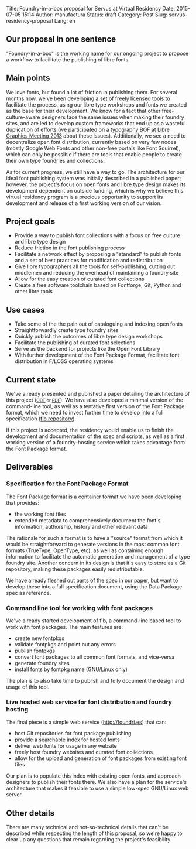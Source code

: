 Title: Foundry-in-a-box proposal for Servus.at Virtual Residency
Date: 2015-07-05 15:14
Author: manufactura
Status: draft
Category: Post
Slug: servus-residency-proposal
Lang: en

Our proposal in one sentence
------------------------

"Foundry-in-a-box" is the working name for our ongoing project to propose a
workflow to facilitate the publishing of libre fonts.


Main points
-----------

We love fonts, but found a lot of friction in publishing them. For several
months now, we've been developing a set of freely licensed tools to facilitate
the process, using our libre type workshops and fonts we created as the base
for their development. We know for a fact that other free-culture-aware
designers face the same issues when making their foundry sites, and are led to
develop custom frameworks that end up as a wasteful duplication of efforts (we
participated on a [typography BOF at Libre Graphics Meeting 2013](http://titanpad.com/lgm13-typography) about these issues). Additionally, we see a need to decentralize open font distribution, currently based on very few nodes (mostly
Google Web Fonts and other non-free portals like Font Squirrel), which can only
be possible if there are tools that enable people to create their own type
foundries and collections.

As for current progress, we still have a way to go. The architecture for our
ideal font publishing system was initially described in a published paper;
however, the project's focus on open fonts and libre type design makes its
development dependent on outside funding, which is why we believe this virtual
residency program is a precious opportunity to support its development and
release of a first working version of our vision.


Project goals
-------------

* Provide a way to publish font collections with a focus on free culture and
  libre type design
* Reduce friction in the font publishing process
* Facilitate a network effect by proposing a "standard" to publish fonts and a
  set of best practices for modification and redistribution
* Give libre typographers all the tools for self-publishing, cutting out
  middlemen and reducing the overhead of maintaining a foundry site
* Allow for the easy creation of curated font collections
* Create a free software toolchain based on Fontforge, Git, Python and
  other libre tools


Use cases
---------

* Take some of the the pain out of cataloguing and indexing open fonts
* Straightforwardly create type foundry sites
* Quickly publish the outcomes of libre type design workshops
* Facilitate the publishing of curated font selections
* Serve as the backend for projects like the Open Font Library
* With further development of the Font Package Format, facilitate font
  distribution in F/LOSS operating systems


Current state
-------------

We've already presented and published a paper detailing the architecture of
this project (<small>[ODT](http://media.manufacturaindependente.org/files/foundry-in-a-box_5et.odt "Foundry-in-a-box paper, 192Kb") or [PDF](http://media.manufacturaindependente.org/files/foundry-in-a-box_5et.pdf "Foundry-in-a-box paper, 585Kb")</small>). We have also developed a minimal version of the command-line
tool, as well as a tentative first version of the Font Package format, which we
need to invest further time to develop into a full specification ([fib repository](https://gitlab.com/manufacturaind/fib)).

If this project is accepted, the residency would enable us to finish the
development and documentation of the spec and scripts, as well as a first
working version of a foundry-hosting service which takes advantage from the
Font Package format.


Deliverables
------------

### Specification for the Font Package Format

The Font Package format is a container format we have been developing that provides:

* the working font files
* extended metadata to comprehensively document the font's information,
  authorship, history and other relevant data

The rationale for such a format is to have a "source" format from which it
would be straightforward to generate versions in the most common font formats
(TrueType, OpenType, etc), as well as containing enough information to
facilitate the automatic generation and management of a type foundry site.
Another concern in its design is that it's easy to store as a Git repository,
making these packages easily redistributable.

We have already fleshed out parts of the spec in our paper, but want to develop
these into a full specification document, using the Data Package spec as
reference.

### Command line tool for working with font packages

We've already started development of fib, a command-line based tool to work
with font packages. The main features are:

* create new fontpkgs
* validate fontpkgs and point out any errors
* publish fontpkgs
* convert font packages to all common font formats, and vice-versa
* generate foundry sites
* install fonts by fontpkg name (GNU/Linux only)

The plan is to also take time to publish and fully document the design and
usage of this tool.

### Live hosted web service for font distribution and foundry hosting

The final piece is a simple web service (http://foundri.es) that can:

* host Git repositories for font package publishing
* provide a searchable index for hosted fonts
* deliver web fonts for usage in any website
* freely host foundry websites and curated font collections
* allow for the upload and generation of font packages from existing font files

Our plan is to populate this index with existing open fonts, and approach
designers to publish their fonts there. We also have a plan for the service's
architecture that makes it feasible to use a simple low-spec GNU/Linux web
server.


Other details
-----------

There are many technical and not-so-technical details that can't be described
while respecting the length of this proposal, so we're happy to clear up any
questions that remain regarding the project's feasibility.

